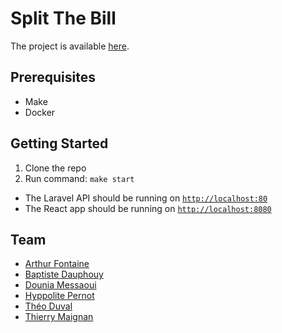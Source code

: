 # Split The Bill

The project is available [here](https://github.com/users/bdauphouy/projects/2).

## Prerequisites

- Make
- Docker

## Getting Started

1. Clone the repo
2. Run command: `make start`

- The Laravel API should be running on [`http://localhost:80`](http://localhost:80)
- The React app should be running on [`http://localhost:8080`](http://localhost:8080)

## Team

- [Arthur Fontaine](https://github.com/arthur-fontaine)
- [Baptiste Dauphouy](https://github.com/bdauphouy)
- [Dounia Messaoui](https://github.com/dounia138)
- [Hyppolite Pernot](https://github.com/hyppoliteprn)
- [Théo Duval](https://github.com/the0duval)
- [Thierry Maignan](https://github.com/thierrymgn)
